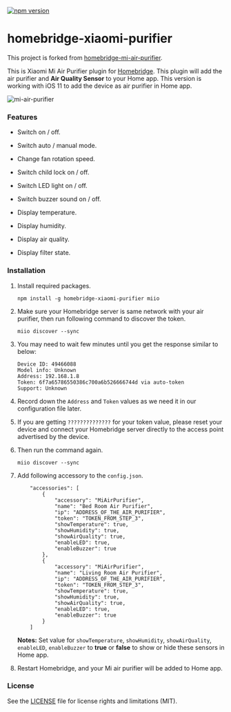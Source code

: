 [![npm version](https://badge.fury.io/js/homebridge-xiaomi-purifier.svg)](https://badge.fury.io/js/homebridge-xiaomi-purifier)

# homebridge-xiaomi-purifier

This project is forked from [homebridge-mi-air-purifier](https://github.com/seikan/homebridge-mi-air-purifier.git).

This is Xiaomi Mi Air Purifier plugin for [Homebridge](https://github.com/nfarina/homebridge). This plugin will add the air purifier and **Air Quality Sensor** to your Home app. This version is working with iOS 11 to add the device as air purifier in Home app.

![mi-air-purifier](https://cloud.githubusercontent.com/assets/73107/26249685/1d0ae78c-3cda-11e7-8b64-71e8d4323a3e.jpg)



### Features

* Switch on / off.

* Switch auto / manual mode.

* Change fan rotation speed.

* Switch child lock on / off.

* Switch LED light on / off.

* Switch buzzer sound on / off.

* Display temperature.

* Display humidity.

* Display air quality.

* Display filter state.



### Installation

1. Install required packages.

	```
	npm install -g homebridge-xiaomi-purifier miio
	```

2. Make sure your Homebridge server is same network with your air purifier, then run following command to discover the token.

	```
	miio discover --sync
	```

3. You may need to wait few minutes until you get the response similar to below:

	```
	Device ID: 49466088
	Model info: Unknown
	Address: 192.168.1.8
	Token: 6f7a65786550386c700a6b526666744d via auto-token
	Support: Unknown
	```

4. Record down the `Address` and `Token` values as we need it in our configuration file later.

5. If you are getting `??????????????` for your token value, please reset your device and connect your Homebridge server directly to the access point advertised by the device.

6. Then run the command again.

	```
	miio discover --sync
	```

7. Add following accessory to the `config.json`.

	```
		"accessories": [
			{
				"accessory": "MiAirPurifier",
				"name": "Bed Room Air Purifier",
				"ip": "ADDRESS_OF_THE_AIR_PURIFIER",
				"token": "TOKEN_FROM_STEP_3",
				"showTemperature": true,
				"showHumidity": true,
				"showAirQuality": true,
				"enableLED": true,
				"enableBuzzer": true
			},
			{
				"accessory": "MiAirPurifier",
				"name": "Living Room Air Purifier",
				"ip": "ADDRESS_OF_THE_AIR_PURIFIER",
				"token": "TOKEN_FROM_STEP_3",
				"showTemperature": true,
				"showHumidity": true,
				"showAirQuality": true,
				"enableLED": true,
				"enableBuzzer": true
			}
		]
	```

	**Notes:** Set value for `showTemperature`, `showHumidity`, `showAirQuality`, `enableLED`, `enableBuzzer` to **true** or **false** to show or hide these sensors in Home app.

8. Restart Homebridge, and your Mi air purifier will be added to Home app.



### License

See the [LICENSE](https://github.com/seikan/homebridge-mi-air-purifier/blob/master/LICENSE.md) file for license rights and limitations (MIT).